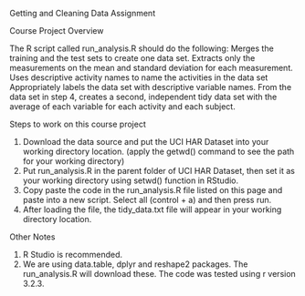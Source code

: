 Getting and Cleaning Data Assignment


Course Project Overview


The R script called run_analysis.R should do the following: 
  Merges the training and the test sets to create one data set.
  Extracts only the measurements on the mean and standard deviation for each measurement.
  Uses descriptive activity names to name the activities in the data set
  Appropriately labels the data set with descriptive variable names.
  From the data set in step 4, creates a second, independent tidy data set with the average of each variable for each activity and each subject.

Steps to work on this course project
1.	Download the data source and put the UCI HAR Dataset into your working directory location. (apply the getwd() command to see the path for your working directory)
2.	Put run_analysis.R in the parent folder of UCI HAR Dataset, then set it as your working directory using setwd() function in RStudio.
3.	Copy paste the code in the run_analysis.R file listed on this page and paste into a new script. Select all (control + a) and then press run. 
4.	After loading the file, the tidy_data.txt file will appear in your working directory location. 

Other Notes
1.	R Studio is recommended. 
2.	We are using data.table, dplyr and reshape2 packages. The run_analysis.R will download these.  The code was tested using r version 3.2.3. 

